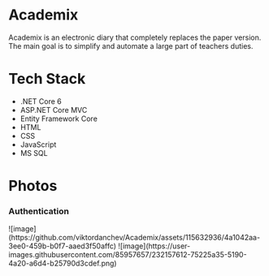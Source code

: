 # Academix
Academix is ​​an electronic diary that completely replaces the paper version.
The main goal is to simplify and automate a large part of teachers duties.

# Tech Stack
- .NET Core 6
- ASP.NET Core MVC
- Entity Framework Core
- HTML
- CSS
- JavaScript
- MS SQL

# Photos
<h3>Authentication</h3>
![image](https://github.com/viktordanchev/Academix/assets/115632936/4a1042aa-3ee0-459b-b0f7-aaed3f50affc)
![image](https://user-images.githubusercontent.com/85957657/232157612-75225a35-5190-4a20-a6d4-b25790d3cdef.png)
